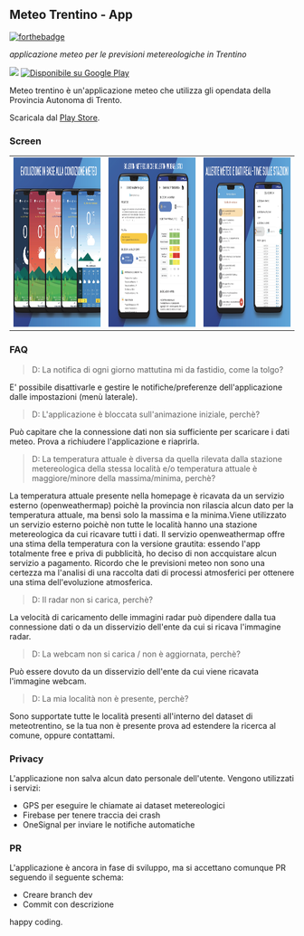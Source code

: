 ## Meteo Trentino - App

[![forthebadge](https://forthebadge.com/images/badges/built-for-android.svg)](https://forthebadge.com)

*applicazione meteo per le previsioni metereologiche in Trentino*

 <img src="https://lh3.googleusercontent.com/Epk79x0nC0k4wBlcCDC8Vghzu4XV-9OrJGH6Gd3J6rlw1EOdovB8kmKcB7fODzsH66s=s360" height="75px"> <a href='https://play.google.com/store/apps/details?id=it.chiarani.meteotrentinoapp'><img alt='Disponibile su Google Play' src='https://play.google.com/intl/en_us/badges/images/generic/it_badge_web_generic.png' height='70px' /></a> 

Meteo trentino è un'applicazione meteo che utilizza gli opendata della Provincia Autonoma di Trento.

Scaricala dal [Play Store](https://play.google.com/store/apps/details?id=it.chiarani.meteotrentinoapp).



### Screen
| | | |
| --- | --- | --- |
|<img src="https://github.com/Xiryl/MeteoTrentino-App/blob/master/UI/g-play/T2.png" height="300px">| <img src="https://github.com/Xiryl/MeteoTrentino-App/blob/master/UI/g-play/T1.png" height="300px">| <img src="https://github.com/Xiryl/MeteoTrentino-App/blob/master/UI/g-play/T3.png" height="300px"> |

### FAQ
> D: La notifica di ogni giorno mattutina mi da fastidio, come la tolgo?

E' possibile disattivarle e gestire le notifiche/preferenze dell'applicazione dalle impostazioni (menù laterale).

> D: L'applicazione è bloccata sull'animazione iniziale, perchè?

Può capitare che la connessione dati non sia sufficiente per scaricare i dati meteo. Prova a richiudere l'applicazione e riaprirla.

> D: La temperatura attuale è diversa da quella rilevata dalla stazione metereologica della stessa località e/o temperatura attuale è maggiore/minore della massima/minima, perchè?

La temperatura attuale presente nella homepage è ricavata da un servizio esterno (openweathermap) poichè la provincia non rilascia alcun dato per la temperatura attuale, ma bensì solo la massima e la minima.Viene utilizzato un servizio esterno poichè non tutte le località hanno una stazione metereologica da cui ricavare tutti i dati. Il servizio openweathermap offre una stima della temperatura con la versione grautita: essendo l'app totalmente free e priva di pubblicità, ho deciso di non accquistare alcun servizio a pagamento. Ricordo che le previsioni meteo non sono una certezza ma l'analisi di una raccolta dati di processi atmosferici per ottenere una stima dell'evoluzione atmosferica.

> D: Il radar non si carica, perchè?

La velocità di caricamento delle immagini radar può dipendere dalla tua connessione dati o da un disservizio dell'ente da cui si ricava l'immagine radar.

> D: La webcam non si carica / non è aggiornata, perchè?

Può essere dovuto da un disservizio dell'ente da cui viene ricavata l'immagine webcam.

> D: La mia località non è presente, perchè?

Sono supportate tutte le località presenti all'interno del dataset di meteotrentino, se la tua non è presente prova ad estendere la ricerca al comune, oppure contattami.

### Privacy
L'applicazione non salva alcun dato personale dell'utente. Vengono utilizzati i servizi:
  - GPS per eseguire le chiamate ai dataset metereologici
  - Firebase per tenere traccia dei crash
  - OneSignal per inviare le notifiche automatiche

### PR
L'applicazione è ancora in fase di sviluppo, ma si accettano comunque PR seguendo il seguente schema:
 - Creare branch dev
 - Commit con descrizione
 
happy coding.
